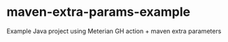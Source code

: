 # maven-extra-params-example
Example Java project using Meterian GH action + maven extra parameters
